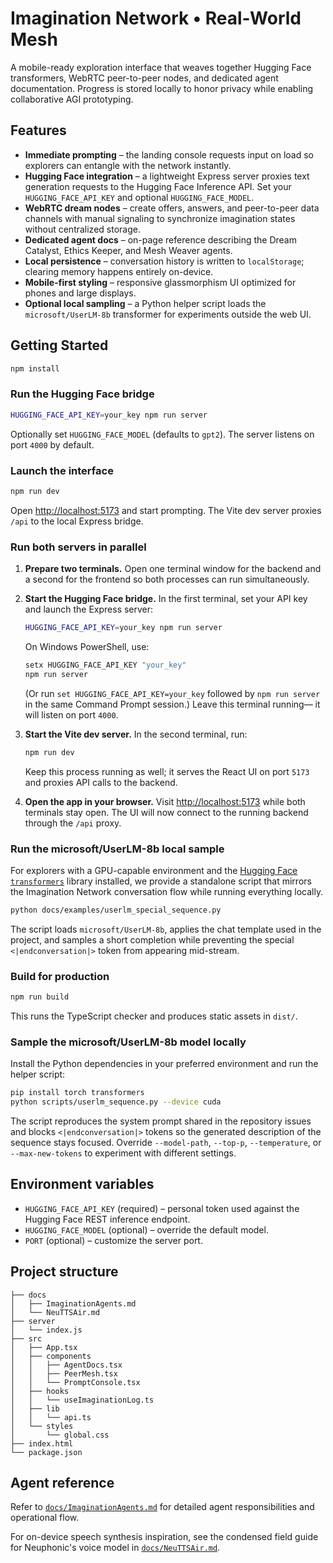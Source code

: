 # Imagination Network • Real-World Mesh

A mobile-ready exploration interface that weaves together Hugging Face transformers, WebRTC peer-to-peer nodes, and dedicated agent documentation. Progress is stored locally to honor privacy while enabling collaborative AGI prototyping.

## Features

- **Immediate prompting** – the landing console requests input on load so explorers can entangle with the network instantly.
- **Hugging Face integration** – a lightweight Express server proxies text generation requests to the Hugging Face Inference API. Set your `HUGGING_FACE_API_KEY` and optional `HUGGING_FACE_MODEL`.
- **WebRTC dream nodes** – create offers, answers, and peer-to-peer data channels with manual signaling to synchronize imagination states without centralized storage.
- **Dedicated agent docs** – on-page reference describing the Dream Catalyst, Ethics Keeper, and Mesh Weaver agents.
- **Local persistence** – conversation history is written to `localStorage`; clearing memory happens entirely on-device.
- **Mobile-first styling** – responsive glassmorphism UI optimized for phones and large displays.
- **Optional local sampling** – a Python helper script loads the `microsoft/UserLM-8b` transformer for experiments outside the web UI.

## Getting Started

```bash
npm install
```

### Run the Hugging Face bridge

```bash
HUGGING_FACE_API_KEY=your_key npm run server
```

Optionally set `HUGGING_FACE_MODEL` (defaults to `gpt2`). The server listens on port `4000` by default.

### Launch the interface

```bash
npm run dev
```

Open [http://localhost:5173](http://localhost:5173) and start prompting. The Vite dev server proxies `/api` to the local Express bridge.

### Run both servers in parallel

1. **Prepare two terminals.** Open one terminal window for the backend and a second for the frontend so both processes can run simultaneously.
2. **Start the Hugging Face bridge.** In the first terminal, set your API key and launch the Express server:

   ```bash
   HUGGING_FACE_API_KEY=your_key npm run server
   ```

   On Windows PowerShell, use:

   ```powershell
   setx HUGGING_FACE_API_KEY "your_key"
   npm run server
   ```

   (Or run `set HUGGING_FACE_API_KEY=your_key` followed by `npm run server` in the same Command Prompt session.) Leave this terminal running— it will listen on port `4000`.
3. **Start the Vite dev server.** In the second terminal, run:

   ```bash
   npm run dev
   ```

   Keep this process running as well; it serves the React UI on port `5173` and proxies API calls to the backend.
4. **Open the app in your browser.** Visit [http://localhost:5173](http://localhost:5173) while both terminals stay open. The UI will now connect to the running backend through the `/api` proxy.

### Run the microsoft/UserLM-8b local sample

For explorers with a GPU-capable environment and the [Hugging Face `transformers`](https://github.com/huggingface/transformers) library installed, we provide a standalone script that mirrors the Imagination Network conversation flow while running everything locally.

```bash
python docs/examples/userlm_special_sequence.py
```

The script loads `microsoft/UserLM-8b`, applies the chat template used in the project, and samples a short completion while preventing the special `<|endconversation|>` token from appearing mid-stream.

### Build for production

```bash
npm run build
```

This runs the TypeScript checker and produces static assets in `dist/`.

### Sample the microsoft/UserLM-8b model locally

Install the Python dependencies in your preferred environment and run the helper script:

```bash
pip install torch transformers
python scripts/userlm_sequence.py --device cuda
```

The script reproduces the system prompt shared in the repository issues and blocks `<|endconversation|>` tokens so the generated description of the sequence stays focused. Override `--model-path`, `--top-p`, `--temperature`, or `--max-new-tokens` to experiment with different settings.

## Environment variables

- `HUGGING_FACE_API_KEY` (required) – personal token used against the Hugging Face REST inference endpoint.
- `HUGGING_FACE_MODEL` (optional) – override the default model.
- `PORT` (optional) – customize the server port.

## Project structure

```
├── docs
│   ├── ImaginationAgents.md
│   └── NeuTTSAir.md
├── server
│   └── index.js
├── src
│   ├── App.tsx
│   ├── components
│   │   ├── AgentDocs.tsx
│   │   ├── PeerMesh.tsx
│   │   └── PromptConsole.tsx
│   ├── hooks
│   │   └── useImaginationLog.ts
│   ├── lib
│   │   └── api.ts
│   └── styles
│       └── global.css
├── index.html
└── package.json
```

## Agent reference

Refer to [`docs/ImaginationAgents.md`](docs/ImaginationAgents.md) for detailed agent responsibilities and operational flow.

For on-device speech synthesis inspiration, see the condensed field guide for Neuphonic's voice model in [`docs/NeuTTSAir.md`](docs/NeuTTSAir.md).

